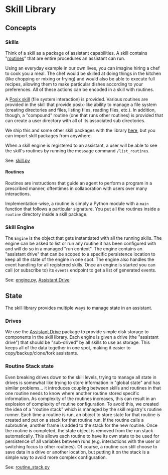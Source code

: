 # Skill Library

## Concepts

### Skills

Think of a skill as a package of assistant capabilities. A skill contains
"[routines](#routines)" that are entire procedures an assistant can run.

Using an everyday example in our own lives, you can imagine hiring a chef to
cook you a meal. The chef would be skilled at doing things in the kitchen (like
chopping or mixing or frying) and would also be able to execute full recipes,
allowing them to make particular dishes according to your preferences. All of
these actions can be encoded in a skill with routines.

A [Posix skill](./skills/posix/) (file system
interaction) is provided. Various routines are provided in the skill that
provide posix-like ability to manage a file system (creating directories and
files, listing files, reading files, etc.). In addition, though, a "compound"
routine (one that runs other routines) is provided that can create a user
directory with all of its associated sub directories.

We ship this and some other skill packages with the library
[here](./skills/), but you can import skill packages from
anywhere.

When a skill engine is registered to an assistant, a user will be able to see the
skill's routines by running the message command `/list_routines`.

See: [skill.py](./skill.py)

#### Routines

Routines are instructions that guide an agent to perform a program in a
prescribed manner, oftentimes in collaboration with users over many
interactions.

Implementation-wise, a routine is simply a Python module with a `main` function
that follows a particular signature. You put all the routines inside a `routine`
directory inside a skill package.

### Skill Engine

The `Engine` is the object that gets instantiated with all the running skills.
The engine can be asked to list or run any routine it has been configured with
and will do so in a managed "run context". The engine contains an "assistant
drive" that can be scoped to a specific persistence location to keep all the
state of the engine in one spot. The engine also handles the event handling for
all registered skills. Once an engine is started you can call (or subscribe to)
its `events` endpoint to get a list of generated events.

See: [engine.py](./engine.py), [Assistant Drive](../../../assistant-drive/README.md)

## State

The skill library provides multiple ways to manage state in an assistant.

### Drives

We use the [Assistant Drive](../../../assistant-drive/README.md) package to provide
simple disk storage to components in the skill library. Each engine is given
a drive (the "assistant drive") that should be "sub-drived" by all skills to use
as storage. This keeps all of the data together in one spot, making it easier to
copy/backup/clone/fork assistants.

### Routine Stack state

Even breaking drives down to the skill levels, trying to manage all state in
drives is somewhat like trying to store information in "global state" and has
similar problems... it introduces coupling between skills and routines in that
one routine needs to know where another routine stored specific information. As
complexity of the routines increases, this can result in an explosion of
complexity of routine configuration. To avoid this, we created the idea of a
"routine stack" which is managed by the skill registry's routine runner. Each
time a routine is run, an object to store state for that routine is created and
put on a stack for that routine run. If the routine calls a subroutine, another
frame is added to the stack for the new routine. Once the routine is completed,
the state object is removed from the run stack automatically. This allows each
routine to have its own state to be used for persistence of all variables
between runs (e.g. interactions with the user or switching focus to other
routines). Of course, a routine can still choose to save data in a drive or
another location, but putting it on the stack is a simple way to avoid more
complex configuration.

See: [routine_stack.py](./routine_stack.py)
